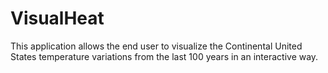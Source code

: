 # VisualHeat
This application allows the end user to visualize the Continental United States temperature variations from the last 100 years in an interactive way.
